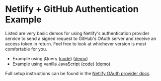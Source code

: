 # Netlify + GitHub Authentication Example

Listed are very basic demos for using Netlify's authentication provider service to send a signed request to GitHub's OAuth server and receive an access token in return. Feel free to look at whichever version is most comfortable for you.

- Example using jQuery ([code](/netlify/netlify-auth-demo/blob/fix-demo-site/jQuery-example.html)) ([demo](https://auth-demo.netlify.com/jquery-example))
- Example using vanilla JavaScript ([code](/netlify/netlify-auth-demo/blob/fix-demo-site/vanilla-js-example.html)) ([demo](https://auth-demo.netlify.com/vanilla-js-example))

Full setup instructions can be found in the [Netlify OAuth provider docs](https://www.netlify.com/docs/authentication-providers).
